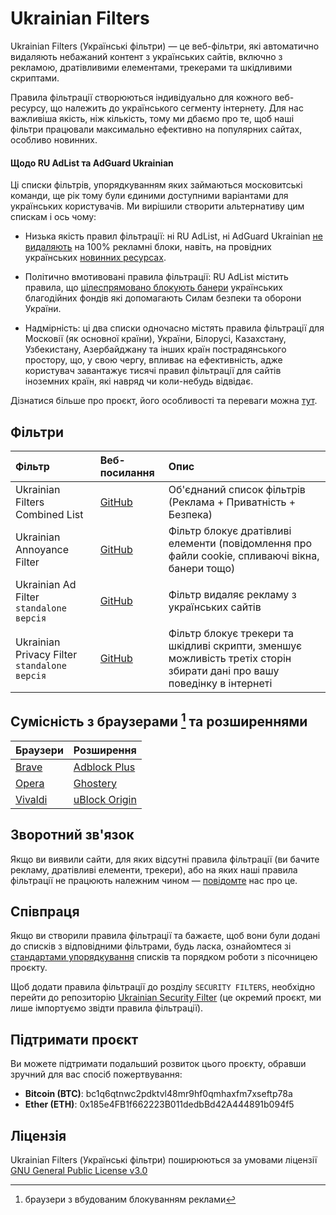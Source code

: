 # Ukrainian Filters

Ukrainian Filters (Українські фільтри) — це веб-фільтри, які автоматично видаляють небажаний контент з українських сайтів, включно з рекламою, дратівливими елементами, трекерами та шкідливими скриптами.

Правила фільтрації створюються індивідуально для кожного веб-ресурсу, що належить до українського сегменту інтернету. Для нас важливіша якість, ніж кількість, тому ми дбаємо про те, щоб наші фільтри працювали максимально ефективно на популярних сайтах, особливо новинних.

#### Щодо RU AdList та AdGuard Ukrainian

Ці списки фільтрів, упорядкуванням яких займаються московитські команди, ще рік тому були єдиними доступними варіантами для українських користувачів. Ми вирішили створити альтернативу цим спискам і ось чому:

* Низька якість правил фільтрації: ні RU AdList, ні AdGuard Ukrainian [не видаляють](https://mastodon.online/@myroslavandriychuk/112880684064496638) на 100% рекламні блоки, навіть, на провідних українських [новинних ресурсах](https://mastodon.online/@yaryna/112892310921396229).

* Політично вмотивовані правила фільтрації: RU AdList містить правила, що [цілеспрямовано блокують банери](https://github.com/uBlockOrigin/uBlock-issues/issues/2692#issuecomment-2849079284) українських благодійних фондів які допомагають Силам безпеки та оборони України.

* Надмірність: ці два списки одночасно містять правила фільтрації для Московії (як основної країни), України, Білорусі, Казахстану, Узбекистану, Азербайджану та інших країн пострадянського простору, що, у свою чергу, впливає на ефективність, адже користувач завантажує тисячі правил фільтрації для сайтів іноземних країн, які навряд чи коли-небудь відвідає.

Дізнатися більше про проєкт, його особливості та переваги можна [тут](https://mastodon.online/@myroslavandriychuk/112880678611736243).


## Фільтри

| Фільтр   | Веб-посилання   | Опис   |
| :---     | :---            | :---   |
| Ukrainian Filters Combined List   | [GitHub](https://raw.githubusercontent.com/ukrainianfilters/lists/main/combined/combined.txt)   | Об'єднаний список фільтрів (Реклама + Приватність + Безпека)   |
| Ukrainian Annoyance Filter   | [GitHub](https://raw.githubusercontent.com/ukrainianfilters/lists/main/annoyances/annoyances.txt)   | Фільтр блокує дратівливі елементи (повідомлення про файли cookie, спливаючі вікна, банери тощо)   |
| Ukrainian Ad Filter `standalone версія`   | [GitHub](https://raw.githubusercontent.com/ukrainianfilters/lists/main/ads/ads.txt)   | Фільтр видаляє рекламу з українських сайтів   |
| Ukrainian Privacy Filter `standalone версія`   | [GitHub](https://raw.githubusercontent.com/ukrainianfilters/lists/main/privacy/privacy.txt)   | Фільтр блокує трекери та шкідливі скрипти, зменшує можливість третіх сторін збирати дані про вашу поведінку в інтернеті   |

## Сумісність з браузерами [^1] та розширеннями

| Браузери                            | Розширення                                                 |
| :---                                 | :---                                                       |
| [Brave](https://brave.com/uk/)       | [Adblock Plus](https://adblockplus.org/)                   |
| [Opera](https://www.opera.com/uk)    | [Ghostery](https://www.ghostery.com/ghostery-ad-blocker)   |
| [Vivaldi](https://vivaldi.com/uk/)   | [uBlock Origin](https://ublockorigin.com/)                 |


## Зворотний зв'язок

Якщо ви виявили сайти, для яких відсутні правила фільтрації (ви бачите рекламу, дратівливі елементи, трекери), або на яких наші правила фільтрації не працюють належним чином — [повідомте](https://github.com/ukrainianfilters/lists/issues/new/choose) нас про це.


## Співпраця

Якщо ви створили правила фільтрації та бажаєте, щоб вони були додані до списків з відповідними фільтрами, будь ласка, ознайомтеся зі [стандартами упорядкування](https://github.com/ukrainianfilters/lists/blob/main/CONTRIBUTING.md) списків та порядком роботи з пісочницею проєкту.

Щоб додати правила фільтрації до розділу `SECURITY FILTERS`, необхідно перейти до репозиторію [Ukrainian Security Filter](https://github.com/braveinnovators/ukrainian-security-filter) (це окремий проєкт, ми лише імпортуємо звідти правила фільтрації).


## Підтримати проєкт

Ви можете підтримати подальший розвиток цього проєкту, обравши зручний для вас спосіб пожертвування:

* **Bitcoin (BTC)**: bc1q6qtnwc2pdktvl48mr9hf0qmhaxfm7xseftp78a
* **Ether (ETH)**: 0x185e4FB1f662223B011dedbBd42A444891b094f5


## Ліцензія

Ukrainian Filters (Українські фільтри) поширюються за умовами ліцензії [GNU General Public License v3.0](https://github.com/ukrainianfilters/lists/blob/main/LICENSE)


[^1]: браузери з вбудованим блокуванням реклами
